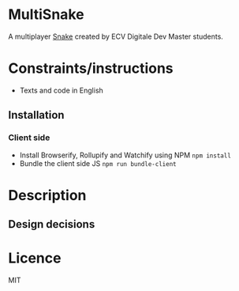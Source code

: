 # MultiSnake

A multiplayer [Snake](https://en.wikipedia.org/wiki/Snake_(video_game)) created by ECV Digitale Dev Master students.

# Constraints/instructions

* Texts and code in English

## Installation
### Client side

* Install Browserify, Rollupify and Watchify using NPM `npm install`
* Bundle the client side JS `npm run bundle-client`

# Description

## Design decisions




# Licence

MIT
